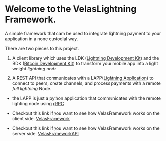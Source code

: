 # Welcome to the VelasLightning Framework.

A simple framework that cam be used to integrate lightning payment to your application in a none custodial way.

There are two pieces to this project.

1. A client library which uses the LDK ([Lightning Development Kit](https://lightningdevkit.org/)) and the BDK ([Bitcoin Development Kit](https://bitcoindevkit.org/)) to transform your mobile app into a light weight *lightning* node.
 
2. A REST API that communicates with a LAPP([Lightning Application](https://www.youtube.com/watch?v=8-CYfqVfa08)) to connect to peers, create channels, and process payments with a remote *full* *lightning* Node.
  - the LAPP is just a python application that communicates with the remote lighting node using [gRPC](https://www.youtube.com/watch?v=gnchfOojMk4)


- Checkout this link if you want to see how VelasFramework works on the client side.  [VelasFramework](VelasLightningFramework/README.md)

- Checkout this link if you want to see how VelasFramework works on the server side.  [VelasFrameworkAPI](VelasLightningAPI/README.md)
